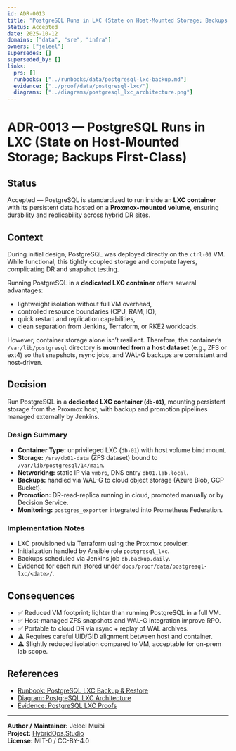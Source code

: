 ```yaml
---
id: ADR-0013
title: "PostgreSQL Runs in LXC (State on Host-Mounted Storage; Backups First-Class)"
status: Accepted
date: 2025-10-12
domains: ["data", "sre", "infra"]
owners: ["jeleel"]
supersedes: []
superseded_by: []
links:
  prs: []
  runbooks: ["../runbooks/data/postgresql-lxc-backup.md"]
  evidence: ["../proof/data/postgresql-lxc/"]
  diagrams: ["../diagrams/postgresql_lxc_architecture.png"]
---
```


# ADR-0013 — PostgreSQL Runs in LXC (State on Host-Mounted Storage; Backups First-Class)

## Status
Accepted — PostgreSQL is standardized to run inside an **LXC container** with its persistent data hosted on a **Proxmox-mounted volume**, ensuring durability and replicability across hybrid DR sites.

## Context
During initial design, PostgreSQL was deployed directly on the `ctrl-01` VM.  
While functional, this tightly coupled storage and compute layers, complicating DR and snapshot testing.

Running PostgreSQL in a **dedicated LXC container** offers several advantages:
- lightweight isolation without full VM overhead,
- controlled resource boundaries (CPU, RAM, IO),
- quick restart and replication capabilities,
- clean separation from Jenkins, Terraform, or RKE2 workloads.

However, container storage alone isn’t resilient. Therefore, the container’s `/var/lib/postgresql` directory is **mounted from a host dataset** (e.g., ZFS or ext4) so that snapshots, rsync jobs, and WAL-G backups are consistent and host-driven.

## Decision
Run PostgreSQL in a **dedicated LXC container (`db-01`)**, mounting persistent storage from the Proxmox host, with backup and promotion pipelines managed externally by Jenkins.

### Design Summary
- **Container Type:** unprivileged LXC (`db-01`) with host volume bind mount.  
- **Storage:** `/srv/db01-data` (ZFS dataset) bound to `/var/lib/postgresql/14/main`.  
- **Networking:** static IP via `vmbr6`, DNS entry `db01.lab.local`.  
- **Backups:** handled via WAL-G to cloud object storage (Azure Blob, GCP Bucket).  
- **Promotion:** DR-read-replica running in cloud, promoted manually or by Decision Service.  
- **Monitoring:** `postgres_exporter` integrated into Prometheus Federation.

### Implementation Notes
- LXC provisioned via Terraform using the Proxmox provider.  
- Initialization handled by Ansible role `postgresql_lxc`.  
- Backups scheduled via Jenkins job `db.backup.daily`.  
- Evidence for each run stored under `docs/proof/data/postgresql-lxc/<date>/`.

## Consequences
- ✅ Reduced VM footprint; lighter than running PostgreSQL in a full VM.  
- ✅ Host-managed ZFS snapshots and WAL-G integration improve RPO.  
- ✅ Portable to cloud DR via rsync + replay of WAL archives.  
- ⚠️ Requires careful UID/GID alignment between host and container.  
- ⚠️ Slightly reduced isolation compared to VM, acceptable for on-prem lab scope.

## References
- [Runbook: PostgreSQL LXC Backup & Restore](../runbooks/data/postgresql-lxc-backup.md)  
- [Diagram: PostgreSQL LXC Architecture](../diagrams/postgresql_lxc_architecture.png)  
- [Evidence: PostgreSQL LXC Proofs](../proof/data/postgresql-lxc/)

---

**Author / Maintainer:** Jeleel Muibi  
**Project:** [HybridOps.Studio](https://github.com/jeleel-muibi/hybridops.studio)  
**License:** MIT-0 / CC-BY-4.0
